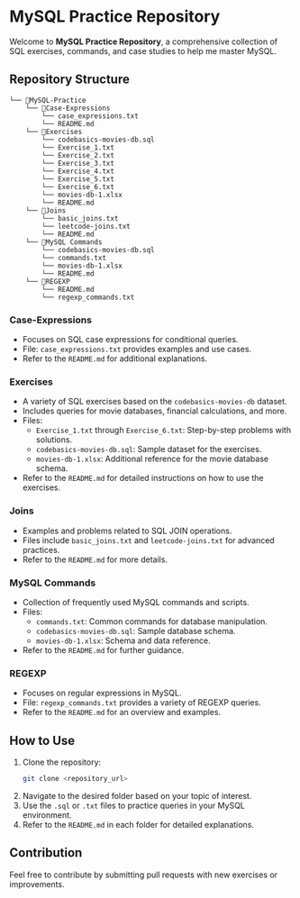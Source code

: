 # **MySQL Practice Repository**

Welcome to **MySQL Practice Repository**, a comprehensive collection of SQL exercises, commands, and case studies to help me master MySQL.

## **Repository Structure**

```
└── 📁MySQL-Practice
    └── 📁Case-Expressions
        └── case_expressions.txt
        └── README.md
    └── 📁Exercises
        └── codebasics-movies-db.sql
        └── Exercise_1.txt
        └── Exercise_2.txt
        └── Exercise_3.txt
        └── Exercise_4.txt
        └── Exercise_5.txt
        └── Exercise_6.txt
        └── movies-db-1.xlsx
        └── README.md
    └── 📁Joins
        └── basic_joins.txt
        └── leetcode-joins.txt
        └── README.md
    └── 📁MySQL Commands
        └── codebasics-movies-db.sql
        └── commands.txt
        └── movies-db-1.xlsx
        └── README.md
    └── 📁REGEXP
        └── README.md
        └── regexp_commands.txt
```

### **Case-Expressions**
- Focuses on SQL case expressions for conditional queries.
- File: `case_expressions.txt` provides examples and use cases.
- Refer to the `README.md` for additional explanations.

### **Exercises**
- A variety of SQL exercises based on the `codebasics-movies-db` dataset.
- Includes queries for movie databases, financial calculations, and more.
- Files:
  - `Exercise_1.txt` through `Exercise_6.txt`: Step-by-step problems with solutions.
  - `codebasics-movies-db.sql`: Sample dataset for the exercises.
  - `movies-db-1.xlsx`: Additional reference for the movie database schema.
- Refer to the `README.md` for detailed instructions on how to use the exercises.

### **Joins**
- Examples and problems related to SQL JOIN operations.
- Files include `basic_joins.txt` and `leetcode-joins.txt` for advanced practices.
- Refer to the `README.md` for more details.

### **MySQL Commands**
- Collection of frequently used MySQL commands and scripts.
- Files:
  - `commands.txt`: Common commands for database manipulation.
  - `codebasics-movies-db.sql`: Sample database schema.
  - `movies-db-1.xlsx`: Schema and data reference.
- Refer to the `README.md` for further guidance.

### **REGEXP**
- Focuses on regular expressions in MySQL.
- File: `regexp_commands.txt` provides a variety of REGEXP queries.
- Refer to the `README.md` for an overview and examples.

## **How to Use**
1. Clone the repository:
   ```bash
   git clone <repository_url>
   ```
2. Navigate to the desired folder based on your topic of interest.
3. Use the `.sql` or `.txt` files to practice queries in your MySQL environment.
4. Refer to the `README.md` in each folder for detailed explanations.

## **Contribution**
Feel free to contribute by submitting pull requests with new exercises or improvements.

